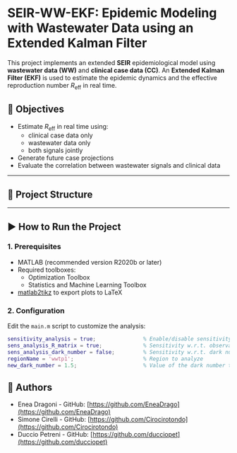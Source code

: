 # SEIR-WW-EKF: Epidemic Modeling with Wastewater Data using an Extended Kalman Filter

This project implements an extended **SEIR** epidemiological model using **wastewater data (WW)** and **clinical case data (CC)**. An **Extended Kalman Filter (EKF)** is used to estimate the epidemic dynamics and the effective reproduction number $R_\mathrm{eff}$ in real time.

## 📌 Objectives

- Estimate $R_\mathrm{eff}$ in real time using:
  - clinical case data only
  - wastewater data only
  - both signals jointly
- Generate future case projections
- Evaluate the correlation between wastewater signals and clinical data

---

## 📁 Project Structure


---

## ▶️ How to Run the Project

### 1. Prerequisites

- MATLAB (recommended version R2020b or later)
- Required toolboxes:
  - Optimization Toolbox
  - Statistics and Machine Learning Toolbox
- [matlab2tikz](https://github.com/matlab2tikz/matlab2tikz) to export plots to LaTeX

### 2. Configuration

Edit the `main.m` script to customize the analysis:

```matlab
sensitivity_analysis = true;               % Enable/disable sensitivity analysis
sens_analysis_R_matrix = true;             % Sensitivity w.r.t. observation covariance matrix R
sens_analysis_dark_number = false;         % Sensitivity w.r.t. dark number 
regionName = 'wwtp1';                      % Region to analyze
new_dark_number = 1.5;                     % Value of the dark number to use
```

## 👥 Authors

- Enea Dragoni - GitHub: [https://github.com/EneaDrago](https://github.com/EneaDrago) 
- Simone Cirelli - GitHub: [https://github.com/Cirocirotondo](https://github.com/Cirocirotondo) 
- Duccio Petreni - GitHub: [https://github.com/ducciopet](https://github.com/ducciopet) 
 
